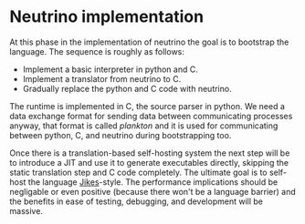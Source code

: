 Neutrino implementation
=======================

At this phase in the implementation of neutrino the goal is to bootstrap the language. The sequence is roughly as follows:

 - Implement a basic interpreter in python and C.
 - Implement a translator from neutrino to C.
 - Gradually replace the python and C code with neutrino.

The runtime is implemented in C, the source parser in python. We need a data exchange format for sending data between communicating processes anyway, that format is called *plankton* and it is used for communicating between python, C, and neutrino during bootstrapping too.

Once there is a translation-based self-hosting system the next step will be to introduce a JIT and use it to generate executables directly, skipping the static translation step and C code completely. The ultimate goal is to self-host the language [Jikes](http://citeseerx.ist.psu.edu/viewdoc/summary?doi=10.1.1.151.5253)-style. The performance implications should be negligable or even positive (because there won't be a language barrier) and the benefits in ease of testing, debugging, and development will be massive.
